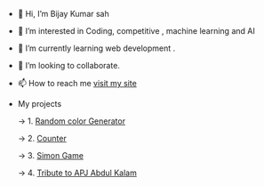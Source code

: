 - 👋 Hi, I’m Bijay Kumar sah
- 👀 I’m interested in Coding, competitive , machine learning and AI 
- 🌱 I’m currently learning web development .
- 💞️ I’m looking to collaborate.
- 📫 How to reach me [visit my site](https://vijayitsover9000.github.io/Vijayitsover9000/)
- My projects

  -> 1. [Random color Generator](https://vijayitsover9000.github.io/color-picker/)
  
  -> 2. [Counter](https://vijayitsover9000.github.io/counter/) 
  
  -> 3. [Simon Game](https://vijayitsover9000.github.io/Simon-game/)
  
  -> 4. [Tribute to APJ Abdul Kalam]()

<!---
Vijayisover9000/Vijayisover9000 is a ✨ special ✨ repository because its `README.md` (this file) appears on your GitHub profile.
You can click the Preview link to take a look at your changes.
--->
